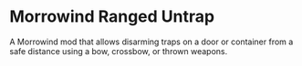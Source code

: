 # Morrowind Ranged Untrap
 A Morrowind mod that allows disarming traps on a door or container from a safe distance using a bow, crossbow, or thrown weapons.

